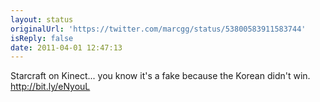 ```yaml
---
layout: status
originalUrl: 'https://twitter.com/marcgg/status/53800583911583744'
isReply: false
date: 2011-04-01 12:47:13
---
```


Starcraft on Kinect...  you know it's a fake because the Korean didn't win. http://bit.ly/eNyouL
